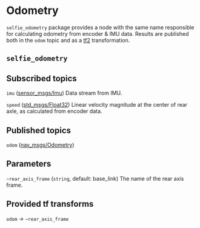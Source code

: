 # Odometry

`selfie_odometry` package provides a node with the same name responsible for calculating odometry from encoder & IMU data. Results are published both in the `odom` topic and as a [tf2](http://wiki.ros.org/tf2) transformation.

## `selfie_odometry`

## Subscribed topics

`imu` ([sensor_msgs/Imu](http://docs.ros.org/melodic/api/sensor_msgs/html/msg/Imu.html))
Data stream from IMU.

`speed` ([std_msgs/Float32](http://docs.ros.org/api/std_msgs/html/msg/Float32.html))
Linear velocity magnitude at the center of rear axle, as calculated from encoder data.

## Published topics

`odom` ([nav_msgs/Odometry](http://docs.ros.org/melodic/api/nav_msgs/html/msg/Odometry.html))

## Parameters

`~rear_axis_frame` (`string`, default: base_link)
The name of the rear axis frame.

## Provided tf transforms

`odom` → `~rear_axis_frame`
